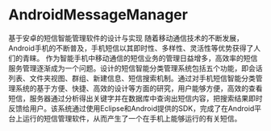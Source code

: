# AndroidMessageManager

基于安卓的短信智能管理软件的设计与实现
随着移动通信技术的不断发展，Android手机的不断普及，手机短信以其即时性、多样性、灵活性等优势获得了人们的青睐。
作为智能手机中移动通信的短信业务的管理日益增多，高效率的短信服务管理逐渐成为一个问题。设计的短信智能分类管理系统包括五个功能，即会话列表、文件夹视图、群组、新建信息、短信搜索机制。通过对手机短信智能分类管理系统的基于方便、快捷、高效的设计等方面的研究，用户能够方便，高效的查看短信，服务器通过分析得出关键字并在数据库中查询出短信内容，把搜索结果即时反馈给用户。该系统通过使用Eclipse和Android提供的SDK，完成了在Android平台上运行的短信管理软件，从而产生了一个在手机上能够运行的有关短信。


